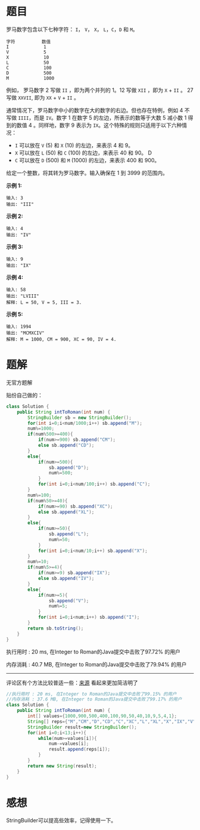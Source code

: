 # 题目

罗马数字包含以下七种字符： `I`， `V`， `X`， `L`，`C`，`D` 和 `M`。

```
字符          数值
I             1
V             5
X             10
L             50
C             100
D             500
M             1000
```

例如， 罗马数字 2 写做 `II` ，即为两个并列的 1。12 写做 `XII` ，即为 `X` + `II` 。 27 写做  `XXVII`, 即为 `XX` + `V` + `II` 。

通常情况下，罗马数字中小的数字在大的数字的右边。但也存在特例，例如 4 不写做 `IIII`，而是 `IV`。数字 1 在数字 5 的左边，所表示的数等于大数 5 减小数 1 得到的数值 4 。同样地，数字 9 表示为 `IX`。这个特殊的规则只适用于以下六种情况：

- `I` 可以放在 `V` (5) 和 `X` (10) 的左边，来表示 4 和 9。
- `X` 可以放在 `L` (50) 和 `C` (100) 的左边，来表示 40 和 90。 D
- `C` 可以放在 `D` (500) 和 `M` (1000) 的左边，来表示 400 和 900。

给定一个整数，将其转为罗马数字。输入确保在 1 到 3999 的范围内。

**示例 1:**

```
输入: 3
输出: "III"
```

**示例 2:**

```
输入: 4
输出: "IV"
```

**示例 3:**

```
输入: 9
输出: "IX"
```

**示例 4:**

```
输入: 58
输出: "LVIII"
解释: L = 50, V = 5, III = 3.
```

**示例 5:**

```
输入: 1994
输出: "MCMXCIV"
解释: M = 1000, CM = 900, XC = 90, IV = 4.
```

# 题解

无官方题解

贴份自己做的：

```java
class Solution {
    public String intToRoman(int num) {
    	StringBuilder sb = new StringBuilder();
        for(int i=0;i<num/1000;i++) sb.append("M");
        num%=1000;
        if(num%500>=400){
        	if(num>=900) sb.append("CM");
        	else sb.append("CD");
        }
        else{
        	if(num>=500){
        		sb.append("D");
        		num%=500;
        	}
        	for(int i=0;i<num/100;i++) sb.append("C");
        }
        num%=100;
        if(num%50>=40){
        	if(num>=90) sb.append("XC");
        	else sb.append("XL");
        }
        else{
        	if(num>=50){
        		sb.append("L");
        		num%=50;
        	}
        	for(int i=0;i<num/10;i++) sb.append("X");
        }
    	num%=10;
    	if(num%5>=4){
        	if(num>=9) sb.append("IX");
        	else sb.append("IV");
        }
        else{
        	if(num>=5){
        		sb.append("V");
        		num%=5;
        	}
        	for(int i=0;i<num;i++) sb.append("I");
        }
    	return sb.toString();
    }
}
```

执行用时 : 20 ms, 在Integer to Roman的Java提交中击败了97.72% 的用户

内存消耗 : 40.7 MB, 在Integer to Roman的Java提交中击败了79.94% 的用户

------

评论区有个方法比较普适一些：[来源](https://leetcode-cn.com/problems/integer-to-roman/comments/65278) 看起来更加简洁明了

```java
//执行用时 : 20 ms, 在Integer to Roman的Java提交中击败了99.15% 的用户
//内存消耗 : 37.6 MB, 在Integer to Roman的Java提交中击败了99.17% 的用户
class Solution {
    public String intToRoman(int num) {
        int[] values={1000,900,500,400,100,90,50,40,10,9,5,4,1};
        String[] reps={"M","CM","D","CD","C","XC","L","XL","X","IX","V","IV","I"};
        StringBuilder result=new StringBuilder();
        for(int i=0;i<13;i++){
            while(num>=values[i]){
                num-=values[i];
                result.append(reps[i]);
            }
        }
        return new String(result);
    }
}
```



# 感想

StringBuilder可以提高些效率，记得使用一下。

